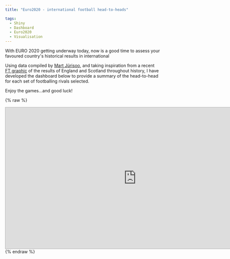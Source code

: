 ```yaml
---
title: "Euro2020 - international football head-to-heads"

tags:
  - Shiny
  - Dashboard
  - Euro2020
  - Visualisation
---
```


With EURO 2020 getting underway today, now is a good time to assess your favoured country's historical results in international 

Using data compiled by [Mart Jürisoo](https://www.kaggle.com/martj42/international-football-results-from-1872-to-2017), and taking inspiration from a recent 
[FT graphic](https://www.ft.com/content/e365f142-bcdb-4b1d-a7de-cea2f852f9dc) of the results of England and Scotland throughout history, I have developed the
dashboard below to provide a summary of the head-to-head for each set of footballing rivals selected.
 
Enjoy the games…and good luck!


{% raw %}
<iframe src="https://mjacobsdata.shinyapps.io/football-rivalries/" style="border: 1px solid #AAA; width: 850px; height: 460px"></iframe>
{% endraw %}
